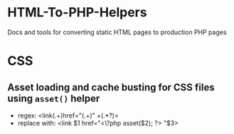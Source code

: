 # HTML-To-PHP-Helpers
Docs and tools for converting static HTML pages to production PHP pages

# CSS

## Asset loading and cache busting for CSS files using `asset()` helper
- regex: <link(.+)href="(.+)" +(.*?)>
- replace with: <link $1 href="<\?php asset($2); \?\> "$3>
